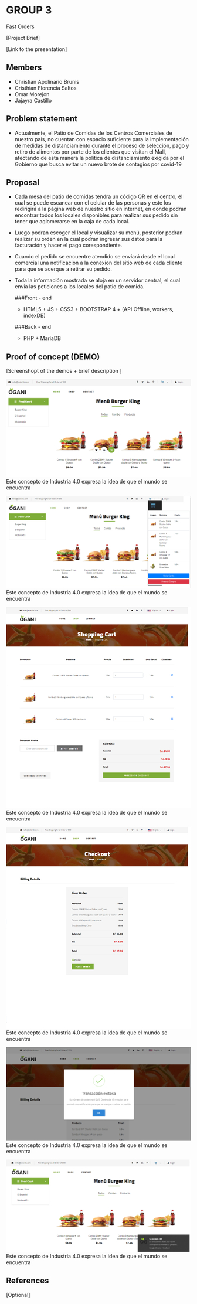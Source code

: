 # GROUP 3

Fast Orders

[Project Brief]

[Link to the presentation]

## Members

 - Christian Apolinario Brunis
 - Cristhian Florencia Saltos
 - Omar Morejon 
 - Jajayra Castillo


## Problem statement

  - Actualmente, el Patio de Comidas de los Centros Comerciales de nuestro país, no cuentan con espacio suficiente para la implementación de medidas de distanciamiento 
 durante el proceso de selección, pago y retiro de alimentos por parte de los clientes que visitan el Mall, afectando de esta manera la política de distanciamiento exigida por el Gobierno
 que busca evitar un nuevo brote de contagios por covid-19
 
  
 
## Proposal

 - Cada mesa del patio de comidas tendra un código QR en el centro, el cual se puede escanear con el celular de las personas y este los redirigirá a la página web de nuestro sitio en internet, en donde podran encontrar todos los locales disponibles para realizar sus pedido sin tener que aglomerarse en la caja de cada local.
 - Luego podran escoger el local y visualizar su menú, posterior podran realizar su orden en la cual podran ingresar sus datos para la facturación y hacer el pago corespondiente.
 - Cuando el pedido se encuentre atendido se enviará desde el local comercial una notificacion a la conexion del sitio web de cada cliente para que se acerque a retirar su pedido.
 - Toda la información mostrada se aloja en un servidor central, el cual envia las peticiones a los locales del patio de comida.
	
	###Front - end
	- HTML5 + JS + CSS3 + BOOTSTRAP 4 + (API Offline, workers, indexDB) 
	
	###Back - end
	- PHP + MariaDB
	

## Proof of concept (DEMO)

[Screenshopt of the demos + brief description ]

![Origenes de la Industria 4.0](Demo/img-1.png)
Este concepto de Industria 4.0 expresa la idea de que el mundo se encuentra

![Origenes de la Industria 4.0](Demo/img-2.png)
Este concepto de Industria 4.0 expresa la idea de que el mundo se encuentra

![Origenes de la Industria 4.0](Demo/img-3.png)
Este concepto de Industria 4.0 expresa la idea de que el mundo se encuentra

![Origenes de la Industria 4.0](Demo/img-4.png)
Este concepto de Industria 4.0 expresa la idea de que el mundo se encuentra

![Origenes de la Industria 4.0](Demo/img-5.png)
Este concepto de Industria 4.0 expresa la idea de que el mundo se encuentra

![Origenes de la Industria 4.0](Demo/img-6.png)
Este concepto de Industria 4.0 expresa la idea de que el mundo se encuentra


## References

[Optional]

